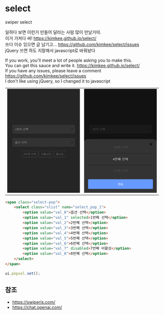 # select
swiper select


일하다 보면 이런거 만들어 달라는 사람 많이 만날거야. <br>
이거 가져다 써!   https://kimkee.github.io/select/<br>
쓰다 이슈 있으면 글 남기고...  https://github.com/kimkee/select/issues <br>
jQuery 쓰면 하도 지랄해서   javascript로 바꿔놨다

If you work, you'll meet a lot of people asking you to make this.<br>
You can get this sauce and write it.   https://kimkee.github.io/select/<br>
If you have any issues, please leave a comment  https://github.com/kimkee/select/issues <br>
I don't like using jQuery, so I changed it to javascript


<div style="max-width: 700px">
    <table cellpadding="0" cellspacing="0">
        <tbody>
            <tr>
                <td><img src="./img/ss_01.png"> </td>
                <td><img src="./img/ss_02.png"></td>
            </tr>
        </tbody>
    </table>
</div>

<!-- | 1 | 2 |
| :---: | :---: |
| <img src="./img/ss_01.png"> | <img src="./img/ss_02.png"> | -->


``` html
<span class="select-pop">
    <select class="slist" name="select_pop_1">
        <option value="val_0">옵션 선택</option>
        <option value="val_1" selected>1번째 선택</option>
        <option value="val_2">2번째 선택</option>
        <option value="val_3">3번째 선택</option>
        <option value="val_4">4번째 선택</option>
        <option value="val_5">5번째 선택</option>
        <option value="val_6">6번째 선택</option>
        <option value="val_7" disabled>7번째 비활성</option>
        <option value="val_8">8번째 선택</option>
    </select>
</span>
```

``` js
ui.popsel.set();
```

## 참조

- https://swiperjs.com/
- https://chat.openai.com/


